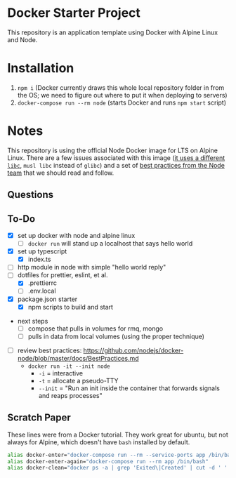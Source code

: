 # Docker Starter Project

This repository is an application template using Docker with Alpine Linux and Node.

# Installation

1. `npm i` (Docker currently draws this whole local repository folder in from the OS; we need to figure out where to put it when deploying to servers)
2. `docker-compose run --rm node` (starts Docker and runs `npm start` script)

# Notes

This repository is using the official Node Docker image for LTS on Alpine Linux. There are a few issues associated with this image ([it uses a different `libc`](https://github.com/nodejs/docker-node#nodealpine), `musl libc` instead of `glibc`) and a set of [best practices from the Node team](https://github.com/nodejs/docker-node/blob/master/docs/BestPractices.md) that we should read and follow.

## Questions



## To-Do

- [x] set up docker with node and alpine linux
     - [ ] `docker run` will stand up a localhost that says hello world
- [x] set up typescript
     - [x] index.ts
- [ ] http module in node with simple "hello world reply"
- [ ] dotfiles for prettier, eslint, et al.
     - [x] .prettierrc
     - [ ] .env.local
- [x] package.json starter
     - [x] npm scripts to build and start
- next steps
     - [ ] compose that pulls in volumes for rmq, mongo
     - [ ] pulls in data from local volumes (using the proper technique)
- [ ] review best practices: <https://github.com/nodejs/docker-node/blob/master/docs/BestPractices.md>
     - `docker run -it --init node` 
          - `-i` = interactive
          - `-t` = allocate a pseudo-TTY
          - `--init` = "Run an init inside the container that forwards signals and reaps processes"

## Scratch Paper

These lines were from a Docker tutorial. They work great for ubuntu, but not always for Alpine, which doesn't have `bash` installed by default.

```bash
alias docker-enter="docker-compose run --rm --service-ports app /bin/bash"
alias docker-enter-again="docker-compose run --rm app /bin/bash"
alias docker-clean="docker ps -a | grep 'Exited\|Created' | cut -d ' ' -f 1 | xargs docker rm"
```